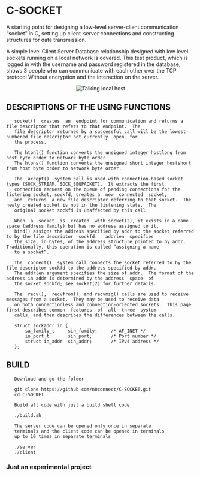 # C-SOCKET
A starting point for designing a low-level server-client communication “socket” in C, setting up client-server connections and constructing structures for data transmission.

A simple level Client Server Database relationship designed with low level sockets running on a local network is covered. This test product, which is logged in with the username and password registered in the database, shows 3 people who can communicate with each other over the TCP protocol Without encryption and the interaction on the server.

<div align="center">
  <img src="https://github.com/user-attachments/assets/260ecf0b-b74b-46aa-824e-6852db6b6a59" alt="
         Talking local host">
</div>


## DESCRIPTIONS OF THE USING FUNCTIONS

       socket()  creates  an  endpoint for communication and returns a file descriptor that refers to that endpoint.  The
       file descriptor returned by a successful call will be the lowest-numbered file descriptor not currently  open  for
       the process.

       The htonl() function converts the unsigned integer hostlong from host byte order to network byte order.
       The htons() function converts the unsigned short integer hostshort from host byte order to network byte order.

       The  accept()  system call is used with connection-based socket types (SOCK_STREAM, SOCK_SEQPACKET).  It extracts the first
       connection request on the queue of pending connections for the listening socket, sockfd, creates a  new  connected  socket,
       and  returns  a new file descriptor referring to that socket.  The newly created socket is not in the listening state.  The
       original socket sockfd is unaffected by this call.

       When  a  socket  is  created  with socket(2), it exists in a name space (address family) but has no address assigned to it.
       bind() assigns the address specified by addr to the socket referred to by the file descriptor  sockfd.   addrlen  specifies
       the size, in bytes, of the address structure pointed to by addr.  Traditionally, this operation is called “assigning a name
       to a socket”.

       The  connect()  system call connects the socket referred to by the file descriptor sockfd to the address specified by addr.
       The addrlen argument specifies the size of addr.  The format of the address in addr is determined by the address  space  of
       the socket sockfd; see socket(2) for further details.

       The  recv(),  recvfrom(), and recvmsg() calls are used to receive messages from a socket.  They may be used to receive data
       on both connectionless and connection-oriented sockets.  This page first describes common  features  of  all  three  system
       calls, and then describes the differences between the calls.

       struct sockaddr_in {
           sa_family_t     sin_family;     /* AF_INET */
           in_port_t       sin_port;       /* Port number */
           struct in_addr  sin_addr;       /* IPv4 address */
       };

## BUILD
       Download and go the folder
       
       git clone https://github.com/n0connect/C-SOCKET.git
       cd C-SOCKET
       
       Build all code with just a build shell code
       
       ./build.sh
       
       The server code can be opened only once in separate 
       terminals and the client code can be opened in terminals
       up to 10 times in separate terminals
       
       ./server
       ./client


### Just an experimental project 
